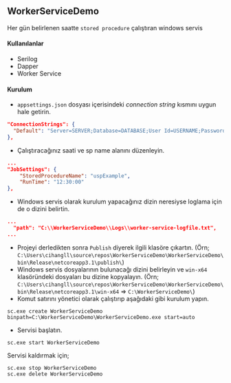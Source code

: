 ## WorkerServiceDemo

Her gün belirlenen saatte `stored procedure` çalıştıran windows servis

#### Kullanılanlar
- Serilog
- Dapper
- Worker Service

#### Kurulum

- `appsettings.json` dosyası içerisindeki _connection string_ kısmını uygun hale getirin.
```json
"ConnectionStrings": {
  "Default": "Server=SERVER;Database=DATABASE;User Id=USERNAME;Password=PASSWORD;MultipleActiveResultSets=true"
},
```

- Çalıştıracağınız saati ve sp name alanını düzenleyin.

```json
...
"JobSettings": {
    "StoredProcedureName": "uspExample",
    "RunTime": "12:30:00"
},
```

- Windows servis olarak kurulum yapacağınız dizin neresiyse loglama için de o dizini belirtin.

```json
...
  "path": "C:\\WorkerServiceDemo\\Logs\\worker-service-logfile.txt",
...
```

- Projeyi derledikten sonra `Publish` diyerek ilgili klasöre çıkartın. (Örn; `C:\Users\cihangll\source\repos\WorkerServiceDemo\WorkerServiceDemo\bin\Release\netcoreapp3.1\publish\`)
- Windows servis dosyalarının bulunacağı dizini belirleyin ve `win-x64` klasöründeki dosyaları bu dizine kopyalayın. (Örn; `C:\Users\cihangll\source\repos\WorkerServiceDemo\WorkerServiceDemo\bin\Release\netcoreapp3.1\win-x64` => `C:\WorkerServiceDemo\`)
- Komut satırını yönetici olarak çalıştırıp aşağıdaki gibi kurulum yapın.

```pwsh
sc.exe create WorkerServiceDemo binpath=C:\WorkerServiceDemo\WorkerServiceDemo.exe start=auto
```

- Servisi başlatın.

```pwsh
sc.exe start WorkerServiceDemo
```

Servisi kaldırmak için;

```pwsh
sc.exe stop WorkerServiceDemo
sc.exe delete WorkerServiceDemo
```


